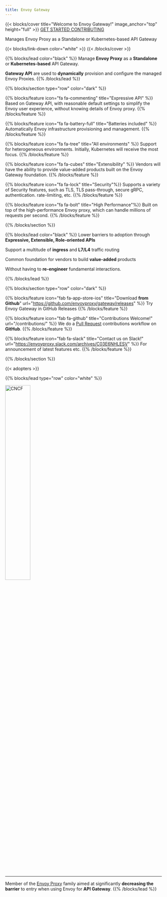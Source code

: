 ```yaml
---
title: Envoy Gateway
---
```


{{< blocks/cover title="Welcome to Envoy Gateway!" image_anchor="top" height="full" >}}
<a class="btn btn-lg btn-primary me-3 mb-4" href="/v1.0.2">
  GET STARTED <i class="fas fa-arrow-alt-circle-right ms-2"></i>
</a>
<a class="btn btn-lg btn-secondary me-3 mb-4" href="/contributions">
  CONTRIBUTING <i class="fa fa-heartbeat ms-2 "></i>
</a>
<p class="lead mt-5">Manages Envoy Proxy as a Standalone or Kubernetes-based API Gateway</p>
{{< blocks/link-down color="white" >}}
{{< /blocks/cover >}}

{{% blocks/lead color="black" %}}
Manage **Envoy Proxy** as a **Standalone** or **Kubernetes-based** API Gateway.

**Gateway API** are used to **dynamically** provision and configure the managed Envoy Proxies.
{{% /blocks/lead %}}

{{% blocks/section type="row" color="dark" %}}

{{% blocks/feature icon="fa fa-commenting" title="Expressive API" %}}
Based on Gateway API, with reasonable default settings to simplify the Envoy user experience, without knowing details of Envoy proxy.
{{% /blocks/feature %}}

{{% blocks/feature icon="fa fa-battery-full" title="Batteries included" %}}
Automatically Envoy infrastructure provisioning and management.
{{% /blocks/feature %}}

{{% blocks/feature icon="fa fa-tree" title="All environments" %}}
Support for heterogeneous environments. Initially, Kubernetes will receive the most focus.
{{% /blocks/feature %}}

{{% blocks/feature icon="fa fa-cubes" title="Extensibility" %}}
Vendors will have the ability to provide value-added products built on the Envoy Gateway foundation.
{{% /blocks/feature %}}

{{% blocks/feature icon="fa fa-lock" title="Security"%}}
Supports a variety of Security features, such as TLS, TLS pass-through, secure gRPC, authentication. rate-limiting, etc.
{{% /blocks/feature %}}

{{% blocks/feature icon="fa fa-bolt" title="High Performance"%}}
Built on top of the high-performance Envoy proxy, which can handle millions of requests per second.
{{% /blocks/feature %}}

{{% /blocks/section %}}

{{% blocks/lead color="black" %}}
Lower barriers to adoption through **Expressive, Extensible, Role-oriented APIs**

Support a multitude of **ingress** and **L7/L4** traffic routing

Common foundation for vendors to build **value-added** products

Without having to **re-engineer**
fundamental interactions.

{{% /blocks/lead %}}

{{% blocks/section type="row" color="dark" %}}

{{% blocks/feature icon="fab fa-app-store-ios" title="Download **from Github**" url="https://github.com/envoyproxy/gateway/releases" %}}
Try Envoy Gateway in GitHub Releases
{{% /blocks/feature %}}

{{% blocks/feature icon="fab fa-github" title="Contributions Welcome!"
    url="/contributions/" %}}
We do a [Pull Request](https://github.com/envoyproxy/gateway/pulls)
contributions workflow on **GitHub**.
{{% /blocks/feature %}}

{{% blocks/feature icon="fab fa-slack" title="Contact us on Slack!"
    url="https://envoyproxy.slack.com/archives/C03E6NHLESV" %}}
For announcement of latest features etc.
{{% /blocks/feature %}}

{{% /blocks/section %}}

{{< adopters >}}

{{% blocks/lead type="row" color="white" %}}

<img src="/img/cncf.svg" alt="CNCF" width="40%">

---
Member of the [Envoy Proxy](https://www.envoyproxy.io/) family aimed at significantly **decreasing the barrier** to entry when using Envoy for **API Gateway**.
{{% /blocks/lead %}}
